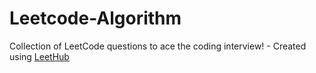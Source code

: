 # Leetcode-Algorithm
 
Collection of LeetCode questions to ace the coding interview! - Created using [LeetHub](https://github.com/QasimWani/LeetHub)
